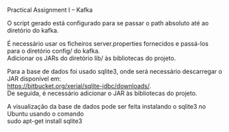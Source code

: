 Practical Assignment I – Kafka

O script gerado está configurado para se passar o path absoluto até ao diretório do kafka.

É necessário usar os ficheiros server.properties fornecidos e passá-los para o diretório config/ do kafka.  
Adicionar os JARs do diretório lib/ às bibliotecas do projeto.  

Para a base de dados foi usado sqlite3, onde será necessário descarregar o JAR disponível em:  
https://bitbucket.org/xerial/sqlite-jdbc/downloads/.  
De seguida, é necessário adicionar o JAR às bibliotecas do projeto.  

A visualização da base de dados pode ser feita instalando o sqlite3 no Ubuntu usando o comando  
sudo apt-get install sqlite3
